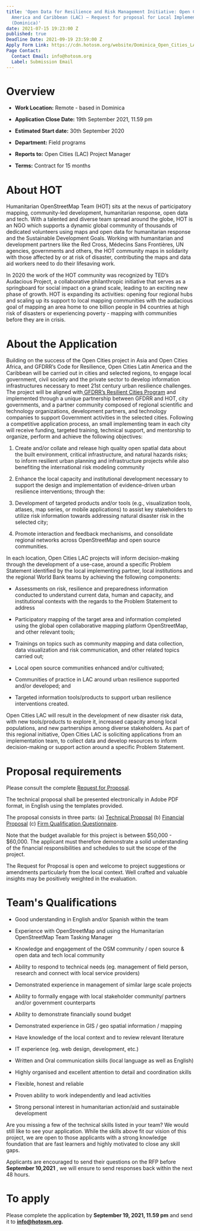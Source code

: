 ```yaml
---
title: 'Open Data for Resilience and Risk Management Initiative: Open Cities Latin
  America and Caribbean (LAC) – Request for proposal for Local Implementation Partners
  (Dominica)'
date: 2021-07-15 19:23:00 Z
published: true
Deadline Date: 2021-09-19 23:59:00 Z
Apply Form Link: https://cdn.hotosm.org/website/Dominica_Open_Cities_LAC_Local_Implementation_TOR_Updated.pdf
Page Contact:
  Contact Email: info@hotosm.org
  Label: Submission Email 
---
```


# **Overview**

* **Work Location:** Remote - based in Dominica

* **Application Close Date:** 19th September 2021, 11.59 pm

* **Estimated Start date:** 30th September 2020

* **Department:** Field programs

* **Reports to:** Open Cities (LAC) Project Manager

* **Terms:** Contract for 15 months

# **About HOT**

Humanitarian OpenStreetMap Team (HOT) sits at the nexus of participatory mapping, community-led development, humanitarian response, open data and tech. With a talented and diverse team spread around the globe, HOT is an NGO which supports a dynamic global community of thousands of dedicated volunteers using maps and open data for humanitarian response and the Sustainable Development Goals. Working with humanitarian and development partners like the Red Cross, Médecins Sans Frontières, UN agencies, governments and others, the HOT community maps in solidarity with those affected by or at risk of disaster, contributing the maps and data aid workers need to do their lifesaving work.

In 2020 the work of the HOT community was recognized by TED’s Audacious Project, a collaborative philanthropic initiative that serves as a springboard for social impact on a grand scale, leading to an exciting new phase of growth. HOT is expanding its activities: opening four regional hubs and scaling up its support to local mapping communities with the audacious goal of mapping an area home to one billion people in 94 countries at high risk of disasters or experiencing poverty - mapping with communities before they are in crisis.

# **About the Application**

Building on the success of the Open Cities project in Asia and Open Cities Africa, and GFDRR’s Code for Resilience, Open Cities Latin America and the Caribbean will be carried out in cities and selected regions, to engage local government, civil society and the private sector to develop information infrastructures necessary to meet 21st century urban resilience challenges. The project will be aligned with[ GFDRR’s Resilient Cities Program](https://www.gfdrr.org/urban-resilience) and implemented through a unique partnership between GFDRR and HOT, city governments, and a partner community composed of regional scientific and technology organizations, development partners, and technology companies to support Government activities in the selected cities. Following a competitive application process, an small implementing team in each city will receive funding, targeted training, technical support, and mentorship to organize, perform and achieve the following objectives:

1. Create and/or collate and release high quality open spatial data about the built environment, critical infrastructure, and natural hazards risks; to inform resilient urban planning and infrastructure projects while also benefiting the international risk modeling community

2. Enhance the local capacity and institutional development necessary to support the design and implementation of evidence-driven urban resilience interventions; through the:

3. Development of targeted products and/or tools (e.g., visualization tools, atlases, map series, or mobile applications) to assist key stakeholders to utilize risk information towards addressing natural disaster risk in the selected city;

4. Promote interaction and feedback mechanisms, and consolidate regional networks across OpenStreetMap and open source communities.

In each location, Open Cities LAC projects will inform decision-making through the development of a use-case, around a specific Problem Statement identified by the local implementing partner, local institutions and the regional World Bank teams by achieving the following components:

* Assessments on risk, resilience and preparedness information conducted to understand current data, human and capacity, and institutional contexts with the regards to the Problem Statement to address

* Participatory mapping of the target area and information completed using the global open collaborative mapping platform OpenStreetMap, and other relevant tools;

* Trainings on topics such as community mapping and data collection, data visualization and risk communication, and other related topics carried out;

* Local open source communities enhanced and/or cultivated;

* Communities of practice in LAC around urban resilience supported and/or developed; and

* Targeted information tools/products to support urban resilience interventions created.

Open Cities LAC will result in the development of new disaster risk data, with new tools/products to explore it, increased capacity among local populations, and new partnerships among diverse stakeholders. As part of this regional initiative, Open Cities LAC is soliciting applications from an implementation team, to collect data and develop resources to inform decision-making or support action around a specific Problem Statement.

# Proposal requirements

Please consult the complete [Request for Proposal](https://cdn.hotosm.org/website/Dominica_Open_Cities_LAC_Local_Implementation_TOR_Updated.pdf).

The technical proposal shall be presented electronically in Adobe PDF format, in English using the templates provided.

The proposal consists in three parts: (a) [Technical Proposal](https://drive.google.com/file/d/1XEdm31Hwwmu6GXcV6GkaJgQOh16csoi_/view) (b) [Financial Proposal](https://docs.google.com/spreadsheets/d/1F4Uyhu5AtignqQ7ck-XlaTOM6mKojpqGeLzO4MQRCoY/edit#gid=0) (c) [Firm Qualification Questionnaire](https://docs.google.com/document/d/1UaxpMFC19h02i1Bx5QnB8mi4A1ZHRPu0MJzlBc0e9lA/edit).

Note that the budget available for this project is between $50,000 - $60,000. The applicant must therefore demonstrate a solid understanding of the financial responsibilities and schedules to suit the scope of the project.

The Request for Proposal is open and welcome to project suggestions or amendments particularly from the local context. Well crafted and valuable insights may be positively weighted in the evaluation.

# Team's Qualifications

* Good understanding in English and/or Spanish within the team

* Experience with OpenStreetMap and using the Humanitarian OpenStreetMap Team Tasking Manager

* Knowledge and engagement of the OSM community / open source & open data and tech local community

* Ability to respond to technical needs (eg. management of field person, research and connect with local service providers)

* Demonstrated experience in management of similar large scale projects

* Ability to formally engage with local stakeholder community/ partners and/or government counterparts

* Ability to demonstrate financially sound budget

* Demonstrated experience in GIS / geo spatial information / mapping

* Have knowledge of the local context and to review relevant literature

* IT experience (eg. web design, development, etc.)

* Written and Oral communication skills (local language as well as English)

* Highly organised and excellent attention to detail and coordination skills

* Flexible, honest and reliable

* Proven ability to work independently and lead activities

* Strong personal interest in humanitarian action/aid and sustainable development

Are you missing a few of the technical skills listed in your team? We would still like to see your application. While the skills above fit our vision of this project, we are open to those applicants with a strong knowledge foundation that are fast learners and highly motivated to close any skill gaps.

Applicants are encouraged to send their questions on the RFP before **September 10,2021** , we will ensure to send responses back within the next 48 hours.

# To apply

Please complete the application by **September 19, 2021, 11.59 pm** and send it to **info@hotosm.org.**